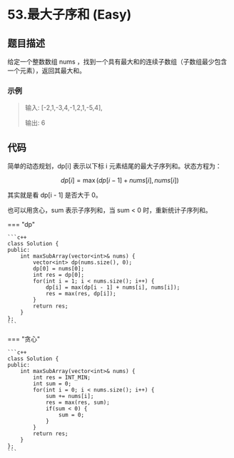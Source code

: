 # 53.最大子序和 (Easy)

## 题目描述

给定一个整数数组 nums ，找到一个具有最大和的连续子数组（子数组最少包含一个元素），返回其最大和。

### 示例

> 输入: [-2,1,-3,4,-1,2,1,-5,4],
> 
> 输出: 6

## 代码

简单的动态规划，dp[i] 表示以下标 i 元素结尾的最大子序列和。状态方程为：

$$
dp[i] = \max(dp[i - 1] + nums[i], nums[i])
$$

其实就是看 dp[i - 1] 是否大于 0。

也可以用贪心，sum 表示子序列和，当 sum < 0 时，重新统计子序列和。

=== "dp"

    ```c++
    class Solution {
    public:
        int maxSubArray(vector<int>& nums) {
            vector<int> dp(nums.size(), 0);
            dp[0] = nums[0];
            int res = dp[0];
            for(int i = 1; i < nums.size(); i++) {
                dp[i] = max(dp[i - 1] + nums[i], nums[i]);
                res = max(res, dp[i]);
            }
            return res;
        }
    };
    ```
    
=== "贪心"

    ```c++
    class Solution {
    public:
        int maxSubArray(vector<int>& nums) {
            int res = INT_MIN;
            int sum = 0;
            for(int i = 0; i < nums.size(); i++) {
                sum += nums[i];
                res = max(res, sum);
                if(sum < 0) {
                    sum = 0;
                }
            }
            return res;
        }
    };
    ```
    

